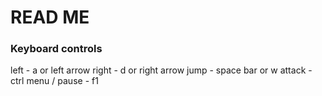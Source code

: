 # READ ME

### Keyboard controls
left - a or left arrow
right - d or right arrow
jump - space bar or w
attack - ctrl
menu / pause - f1